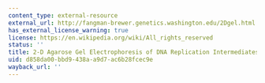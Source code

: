 ```yaml
---
content_type: external-resource
external_url: http://fangman-brewer.genetics.washington.edu/2Dgel.html
has_external_license_warning: true
license: https://en.wikipedia.org/wiki/All_rights_reserved
status: ''
title: 2-D Agarose Gel Electrophoresis of DNA Replication Intermediates
uid: d858da00-bbd9-438a-a9d7-ac6b28fcec9e
wayback_url: ''
---
```

